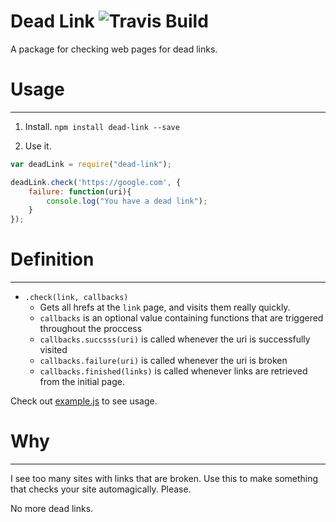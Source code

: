 # Dead Link ![Travis Build](https://travis-ci.org/ghmeier/dead-link.svg?branch=master)
A package for checking web pages for dead links.

# Usage
---
1. Install.
`npm install dead-link --save`

2. Use it.
```javascript
var deadLink = require("dead-link");

deadLink.check('https://google.com', {
    failure: function(uri){
        console.log("You have a dead link");
    }
});
```

# Definition
---
* `.check(link, callbacks)`
  * Gets all hrefs at the `link` page, and visits them really quickly.
  * `callbacks` is an optional value containing functions that are triggered throughout the proccess
  * `callbacks.succsss(uri)` is called whenever the uri is successfully visited
  * `callbacks.failure(uri)` is called whenever the uri is broken
  * `callbacks.finished(links)` is called whenever links are retrieved from the initial page.

Check out [example.js](https://github.com/ghmeier/dead-link/example.js) to see usage.

# Why
---
I see too many sites with links that are broken. Use this to make something that checks your site automagically. Please. 

No more dead links.
